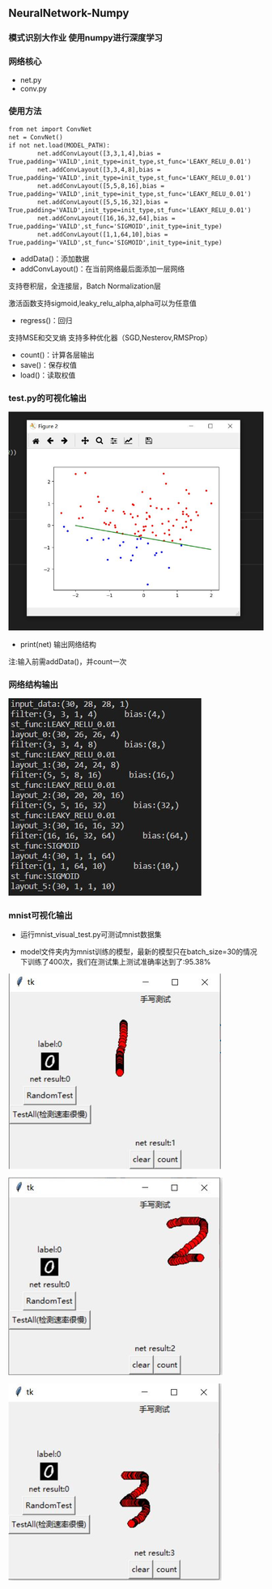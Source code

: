 ## NeuralNetwork-Numpy
### 模式识别大作业 使用numpy进行深度学习

### 网络核心

- net.py
- conv.py

### 使用方法
```
from net import ConvNet
net = ConvNet()
if not net.load(MODEL_PATH):      
        net.addConvLayout([3,3,1,4],bias = True,padding='VAILD',init_type=init_type,st_func='LEAKY_RELU_0.01')
        net.addConvLayout([3,3,4,8],bias = True,padding='VAILD',init_type=init_type,st_func='LEAKY_RELU_0.01')
        net.addConvLayout([5,5,8,16],bias = True,padding='VAILD',init_type=init_type,st_func='LEAKY_RELU_0.01')
        net.addConvLayout([5,5,16,32],bias = True,padding='VAILD',init_type=init_type,st_func='LEAKY_RELU_0.01')
        net.addConvLayout([16,16,32,64],bias = True,padding='VAILD',st_func='SIGMOID',init_type=init_type)
        net.addConvLayout([1,1,64,10],bias = True,padding='VAILD',st_func='SIGMOID',init_type=init_type)
```
- addData()：添加数据
- addConvLayout()：在当前网络最后面添加一层网络
  
支持卷积层，全连接层，Batch Normalization层

激活函数支持sigmoid,leaky_relu_alpha,alpha可以为任意值

- regress()：回归

支持MSE和交叉熵
支持多种优化器（SGD,Nesterov,RMSProp）

- count()：计算各层输出
- save()：保存权值
- load()：读取权值
### test.py的可视化输出

![pic_1](1.JPG)

- print(net) 输出网络结构


注:输入前需addData()，并count一次

### 网络结构输出

![pic_2](3.JPG)

### mnist可视化输出

- 运行mnist_visual_test.py可测试mnist数据集

- model文件夹内为mnist训练的模型，最新的模型只在batch_size=30的情况下训练了400次，我们在测试集上测试准确率达到了:95.38%

![pic_3](7.JPG)

![pic_4](8.JPG)

![pic_5](6.JPG)